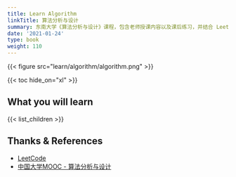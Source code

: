 ```yaml
---
title: Learn Algorithm
linkTitle: 算法分析与设计
summary: 东南大学《算法分析与设计》课程，包含老师授课内容以及课后练习，并结合 LeetCode 平台评估学习效果。通过学习，可以掌握算法设计的三种重要方法——分治、动态规划、贪心，并且学会分析算法的时间、空间复杂度。
date: '2021-01-24'
type: book
weight: 110
---
```


{{< figure src="learn/algorithm/algorithm.png" >}}

{{< toc hide_on="xl" >}}

## What you will learn

{{< list_children >}}

## Thanks & References

- [LeetCode](https://leetcode-cn.com/)
- [中国大学MOOC - 算法分析与设计](https://www.icourse163.org/course/BUAA-1449777166)